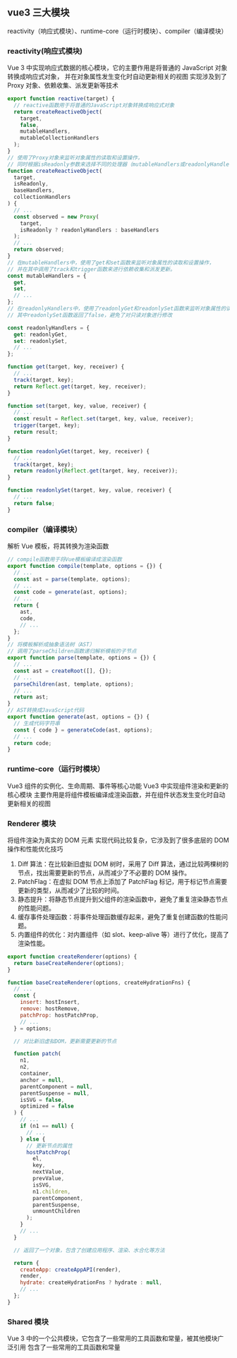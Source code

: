 ## vue3 三大模块

reactivity（响应式模块）、runtime-core（运行时模块）、compiler（编译模块）

### reactivity(响应式模块)

Vue 3 中实现响应式数据的核心模块，它的主要作用是将普通的 JavaScript 对象转换成响应式对象，
并在对象属性发生变化时自动更新相关的视图
实现涉及到了 Proxy 对象、依赖收集、派发更新等技术

```js
export function reactive(target) {
  // reactive函数用于将普通的JavaScript对象转换成响应式对象
  return createReactiveObject(
    target,
    false,
    mutableHandlers,
    mutableCollectionHandlers
  );
}
// 使用了Proxy对象来监听对象属性的读取和设置操作，
// 同时根据isReadonly参数来选择不同的处理器（mutableHandlers或readonlyHandlers)
function createReactiveObject(
  target,
  isReadonly,
  baseHandlers,
  collectionHandlers
) {
  // ...
  const observed = new Proxy(
    target,
    isReadonly ? readonlyHandlers : baseHandlers
  );
  // ...
  return observed;
}
// 在mutableHandlers中，使用了get和set函数来监听对象属性的读取和设置操作，
// 并在其中调用了track和trigger函数来进行依赖收集和派发更新。
const mutableHandlers = {
  get,
  set,
  // ...
};
// 在readonlyHandlers中，使用了readonlyGet和readonlySet函数来监听对象属性的读取和设置操作，
// 其中readonlySet函数返回了false，避免了对只读对象进行修改

const readonlyHandlers = {
  get: readonlyGet,
  set: readonlySet,
  // ...
};

function get(target, key, receiver) {
  // ...
  track(target, key);
  return Reflect.get(target, key, receiver);
}

function set(target, key, value, receiver) {
  // ...
  const result = Reflect.set(target, key, value, receiver);
  trigger(target, key);
  return result;
}

function readonlyGet(target, key, receiver) {
  // ...
  track(target, key);
  return readonly(Reflect.get(target, key, receiver));
}

function readonlySet(target, key, value, receiver) {
  // ...
  return false;
}
```

### compiler（编译模块）

解析 Vue 模板，将其转换为渲染函数

```js
// compile函数用于将Vue模板编译成渲染函数
export function compile(template, options = {}) {
  // ...
  const ast = parse(template, options);
  // ...
  const code = generate(ast, options);
  // ...
  return {
    ast,
    code,
    // ...
  };
}
// 将模板解析成抽象语法树（AST）
// 调用了parseChildren函数递归解析模板的子节点
export function parse(template, options = {}) {
  // ...
  const ast = createRoot([], {});
  // ...
  parseChildren(ast, template, options);
  // ...
  return ast;
}
// AST转换成JavaScript代码
export function generate(ast, options = {}) {
  // 生成代码字符串
  const { code } = generateCode(ast, options);
  // ...
  return code;
}
```

### runtime-core（运行时模块）

Vue3 组件的实例化、生命周期、事件等核心功能
Vue3 中实现组件渲染和更新的核心模块
主要作用是将组件模板编译成渲染函数，并在组件状态发生变化时自动更新相关的视图

### Renderer 模块

将组件渲染为真实的 DOM 元素
实现代码比较复杂，它涉及到了很多底层的 DOM 操作和性能优化技巧

1. Diff 算法：在比较新旧虚拟 DOM 树时，采用了 Diff 算法，通过比较两棵树的节点，找出需要更新的节点，从而减少了不必要的 DOM 操作。
2. PatchFlag：在虚拟 DOM 节点上添加了 PatchFlag 标记，用于标记节点需要更新的类型，从而减少了比较的时间。
3. 静态提升：将静态节点提升到父组件的渲染函数中，避免了重复渲染静态节点的性能问题。
4. 缓存事件处理函数：将事件处理函数缓存起来，避免了重复创建函数的性能问题。
5. 内置组件的优化：对内置组件（如 slot、keep-alive 等）进行了优化，提高了渲染性能。

```js
export function createRenderer(options) {
  return baseCreateRenderer(options);
}

function baseCreateRenderer(options, createHydrationFns) {
  // ...
  const {
    insert: hostInsert,
    remove: hostRemove,
    patchProp: hostPatchProp,
    // ...
  } = options;

  // 对比新旧虚拟DOM，更新需要更新的节点

  function patch(
    n1,
    n2,
    container,
    anchor = null,
    parentComponent = null,
    parentSuspense = null,
    isSVG = false,
    optimized = false
  ) {
    // ...
    if (n1 == null) {
      // ...
    } else {
      // 更新节点的属性
      hostPatchProp(
        el,
        key,
        nextValue,
        prevValue,
        isSVG,
        n1.children,
        parentComponent,
        parentSuspense,
        unmountChildren
      );
    }
    // ...
  }

  // 返回了一个对象，包含了创建应用程序、渲染、水合化等方法

  return {
    createApp: createAppAPI(render),
    render,
    hydrate: createHydrationFns ? hydrate : null,
    // ...
  };
}
```

### Shared 模块

Vue 3 中的一个公共模块，它包含了一些常用的工具函数和常量，被其他模块广泛引用 包含了一些常用的工具函数和常量
